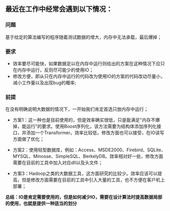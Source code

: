 ## 最近在工作中经常会遇到以下情况：

### 问题
  基于给定的算法编写的程序随着测试数据的增大，内存中无法承载，最后爆掉；
     
### 要求
  * 效率要尽可能快，如果数据足以在内存中运行则给出的方案在这种情况下应只在内存中运行，反则尽可能少的使用IO；
  * 修改方便，即从只在内存中运行的代码改为使用IO的方案的代码改动尽量小，减小工作量以及出现bug的概率;

### 前提
  在没有明确说明大数据的情况下，一开始我们肯定首选只放内存中运行；

* 方案1：这一种也是目前使用的，但是效率确实很低，只是能满足"内存不爆掉，能运行"的要求。使用Boost序列化，该方法需要为结构体添加序列化接口，并添加一个Transformer。效率比较低，修改方面也可以接受，在IO读写方面做了优化；

* 方案2：使用轻型数据库，例如：Access、MSDE2000、Firebird、SQLite、MYSQL、Minosse、SimpleSQL、BerkelyDB。效率相对好一些，修改方面需要在目前的工具中加入对应dll以及头文件；

* 方案3：Hadoop之类的大数据工具，这方面研究的比较少。效率应该可以提高，但是修改方面需要在目前的工具中引入大量的工具，也不方便在客户机上部署；


**总结：IO是肯定需要使用的，但是如何减少IO，需要在设计算法时提高数据局部的使用，也就是提供一种适当的划分**
